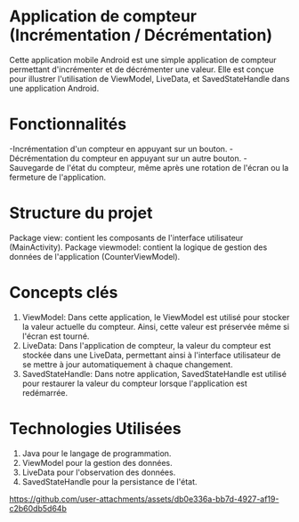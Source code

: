 # Application de compteur (Incrémentation / Décrémentation)
Cette application mobile Android est une simple application de compteur permettant d'incrémenter et de décrémenter une valeur. Elle est conçue pour illustrer l'utilisation de ViewModel, LiveData, et SavedStateHandle dans une application Android.
# Fonctionnalités
-Incrémentation d'un compteur en appuyant sur un bouton.
-Décrémentation du compteur en appuyant sur un autre bouton.
-Sauvegarde de l'état du compteur, même après une rotation de l'écran ou la fermeture de l'application.
# Structure du projet
Package view: contient les composants de l'interface utilisateur (MainActivity).
Package viewmodel: contient la logique de gestion des données de l'application (CounterViewModel).
# Concepts clés
1. ViewModel: Dans cette application, le ViewModel est utilisé pour stocker la valeur actuelle du compteur. Ainsi, cette valeur est préservée même si l'écran est tourné.
2. LiveData: Dans l'application de compteur, la valeur du compteur est stockée dans une LiveData, permettant ainsi à l'interface utilisateur de se mettre à jour automatiquement à chaque changement.
3. SavedStateHandle: Dans notre application, SavedStateHandle est utilisé pour restaurer la valeur du compteur lorsque l'application est redémarrée.
# Technologies Utilisées
1. Java pour le langage de programmation.
2. ViewModel pour la gestion des données.
3. LiveData pour l'observation des données.
4. SavedStateHandle pour la persistance de l'état.

https://github.com/user-attachments/assets/db0e336a-bb7d-4927-af19-c2b60db5d64b
